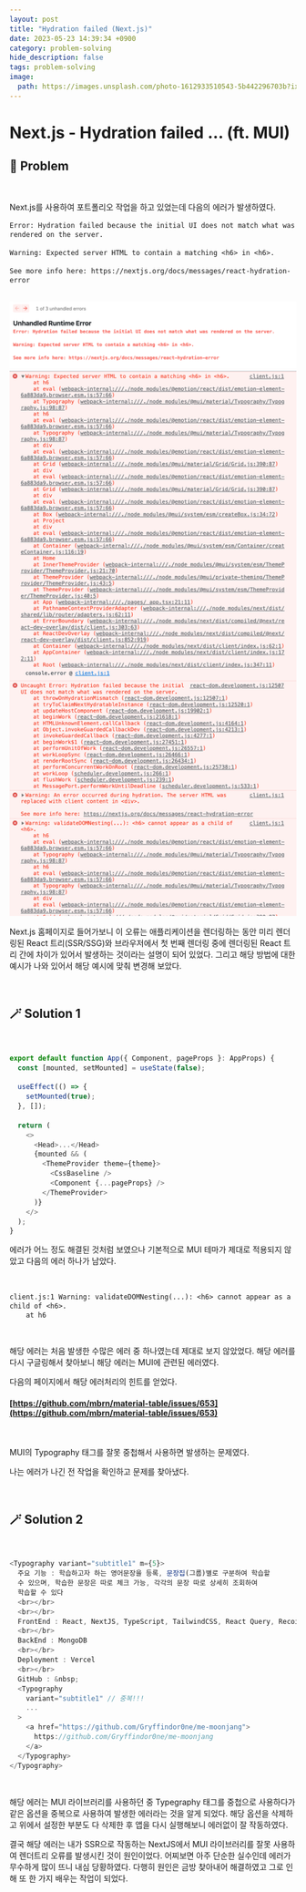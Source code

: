 ```yaml
---
layout: post
title: "Hydration failed (Next.js)"
date: 2023-05-23 14:39:34 +0900
category: problem-solving
hide_description: false
tags: problem-solving
image:
  path: https://images.unsplash.com/photo-1612933510543-5b442296703b?ixlib=rb-4.0.3&ixid=M3wxMjA3fDB8MHxwaG90by1wYWdlfHx8fGVufDB8fHx8fA%3D%3D&auto=format&fit=crop&w=1964&q=80
---
```


# Next.js - Hydration failed ... (ft. MUI)

## 🧶 Problem

<br>

Next.js를 사용하여 포트폴리오 작업을 하고 있었는데 다음의 에러가 발생하였다.

```
Error: Hydration failed because the initial UI does not match what was rendered on the server.

Warning: Expected server HTML to contain a matching <h6> in <h6>.

See more info here: https://nextjs.org/docs/messages/react-hydration-error
```

<br>

<img width="869" alt="error1" src="../../assets/img/blog/error1.png" />

<br>

<img width="650" alt="error1" src="../../assets/img/blog/error2.png" />

<br>

Next.js 홈페이지로 들어가보니 이 오류는 애플리케이션을 렌더링하는 동안 미리 렌더링된 React 트리(SSR/SSG)와 브라우저에서 첫 번째 렌더링 중에 렌더링된 React 트리 간에 차이가 있어서 발생하는 것이라는 설명이 되어 있었다. 그리고 해당 방법에 대한 예시가 나와 있어서 해당 예시에 맞춰 변경해 보았다.

<br>

## 🪄 Solution 1

<br>

```js
export default function App({ Component, pageProps }: AppProps) {
  const [mounted, setMounted] = useState(false);

  useEffect(() => {
    setMounted(true);
  }, []);

  return (
    <>
      <Head>...</Head>
      {mounted && (
        <ThemeProvider theme={theme}>
          <CssBaseline />
          <Component {...pageProps} />
        </ThemeProvider>
      )}
    </>
  );
}
```

에러가 어느 정도 해결된 것처럼 보였으나 기본적으로 MUI 테마가 제대로 적용되지 않았고 다음의 에러 하나가 남았다.

<br>

```
client.js:1 Warning: validateDOMNesting(...): <h6> cannot appear as a child of <h6>.
    at h6

```

<br>

해당 에러는 처음 발생한 수많은 에러 중 하나였는데 제대로 보지 않았었다. 해당 에러를 다시 구글링해서 찾아보니 해당 에러는 MUI에 관련된 에러였다.

다음의 페이지에서 해당 에러처리의 힌트를 얻었다.

#### [https://github.com/mbrn/material-table/issues/653](https://github.com/mbrn/material-table/issues/653)

<br>

MUI의 Typography 태그를 잘못 중첩해서 사용하면 발생하는 문제였다.

나는 에러가 나긴 전 작업을 확인하고 문제를 찾아냈다.

<br>

## 🪄 Solution 2

<br>

```js
<Typography variant="subtitle1" m={5}>
  주요 기능 : 학습하고자 하는 영어문장을 등록, 문장집(그룹)별로 구분하여 학습할
  수 있으며, 학습한 문장은 따로 체크 가능, 각각의 문장 따로 상세히 조회하여
  학습할 수 있다
  <br></br>
  <br></br>
  FrontEnd : React, NextJS, TypeScript, TailwindCSS, React Query, Recoil
  <br></br>
  BackEnd : MongoDB
  <br></br>
  Deployment : Vercel
  <br></br>
  GitHub : &nbsp;
  <Typography
    variant="subtitle1" // 중복!!!
    ...
  >
    <a href="https://github.com/Gryffindor0ne/me-moonjang">
      https://github.com/Gryffindor0ne/me-moonjang
    </a>
  </Typography>
</Typography>
```

<br>

해당 에러는 MUI 라이브러리를 사용하던 중 Typegraphy 태그를 중첩으로 사용하다가 같은 옵션을 중복으로 사용하여 발생한 에러라는 것을 알게 되었다. 해당 옵션을 삭제하고 위에서 설정한 부분도 다 삭제한 후 앱을 다시 실행해보니 에러없이 잘 작동하였다.

결국 해당 에러는 내가 SSR으로 작동하는 NextJS에서 MUI 라이브러리를 잘못 사용하여 렌더트리 오류를 발생시킨 것이 원인이었다. 어찌보면 아주 단순한 실수인데 에러가 무수하게 많이 뜨니 내심 당황하였다. 다행히 원인은 금방 찾아내어 해결하였고 그로 인해 또 한 가지 배우는 작업이 되었다.
